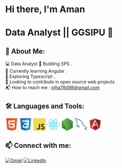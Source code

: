 # Hi there, I'm Aman

# Data Analyst || GGSIPU 👋

## 💫 About Me:
💻 Data Analyst 
🚀 Building SPS .  
🌱 Currently learning Angular .  
🚀 Exploring Typescript .  
👥 Looking to contribute in open source web projects .  
📬 How to reach me : [pjha78498@gmail.com](mailto:pjha78498@gmail.com)  

## 🛠️ Languages and Tools:
<p align="left">
<img src="https://raw.githubusercontent.com/devicons/devicon/master/icons/html5/html5-original.svg" alt="html5" width="40" height="40"/>
<img src="https://raw.githubusercontent.com/devicons/devicon/master/icons/css3/css3-original.svg" alt="css3" width="40" height="40"/>
<img src="https://raw.githubusercontent.com/devicons/devicon/master/icons/javascript/javascript-original.svg" alt="javascript" width="40" height="40"/>
<img src="https://raw.githubusercontent.com/devicons/devicon/master/icons/react/react-original.svg" alt="react" width="40" height="40"/>
<img src="https://raw.githubusercontent.com/devicons/devicon/master/icons/nodejs/nodejs-original.svg" alt="nodejs" width="40" height="40"/>
<img src="https://raw.githubusercontent.com/devicons/devicon/master/icons/mysql/mysql-original.svg" alt="mysql" width="40" height="40"/>
<img src="https://raw.githubusercontent.com/devicons/devicon/master/icons/angularjs/angularjs-original.svg" alt="angular" width="40" height="40"/>
</p>

## 📫 Connect with me:
[![Gmail](https://img.shields.io/badge/Gmail-D14836?style=for-the-badge&logo=gmail&logoColor=white)](mailto:omkumarbhu@gmail.com)
[![LinkedIn](https://img.shields.io/badge/LinkedIn-0077B5?style=for-the-badge&logo=linkedin&logoColor=white)](https://linkedin.com)
